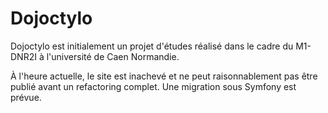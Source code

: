 # Dojoctylo

Dojoctylo est initialement un projet d'études réalisé dans le cadre du M1-DNR2I à l'université de Caen Normandie.

À l'heure actuelle, le site est inachevé et ne peut raisonnablement pas être publié avant un refactoring complet. Une migration sous Symfony est prévue.
